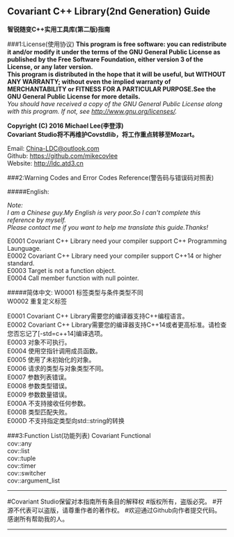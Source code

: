 Covariant C++ Library(2nd Generation) Guide
-----------------------------------------------
**智锐随变C++实用工具库(第二版)指南**

###1:License(使用协议)
**This program is free software: you can redistribute it and/or modify it under the terms of the GNU General Public License as published by the Free Software Foundation, either version 3 of the License, or any later version.**  
**This program is distributed in the hope that it will be useful, but WITHOUT ANY WARRANTY; without even the implied warranty of MERCHANTABILITY or FITNESS FOR A PARTICULAR PURPOSE.See the GNU General Public License for more details.**  
*You should have received a copy of the GNU General Public License along with this program.  If not, see <http://www.gnu.org/licenses/>.*  
  
**Copyright (C) 2016 Michael Lee(李登淳)**  
**Covariant Studio将不再维护Covstdlib，将工作重点转移至Mozart。**  
  
Email: China-LDC@outlook.com  
Github: https://github.com/mikecovlee  
Website: http://ldc.atd3.cn  
  
###2:Warning Codes and Error Codes Reference(警告码与错误码对照表)
  
#####English:
> 
*Note:  
I am a Chinese guy.My English is very poor.So I can't complete this reference by myself.  
Please contact me if you want to help me translate this guide.Thanks!*  

E0001 Covariant C++ Library need your compiler support C++ Programming Launguage.  
E0002 Covariant C++ Library need your compiler support C++14 or higher standard.  
E0003 Target is not a function object.  
E0004 Call member function with null pointer.  

#####简体中文:
W0001 标签类型与条件类型不同  
W0002 重复定义标签  
  
E0001 Covariant C++ Library需要您的编译器支持C++编程语言。  
E0002 Covariant C++ Library需要您的编译器支持C++14或者更高标准。请检查您否忘记了[-std=c++14]编译选项。  
E0003 对象不可执行。  
E0004 使用空指针调用成员函数。  
E0005 使用了未初始化的对象。  
E0006 请求的类型与对象类型不同。  
E0007 参数列表错误。  
E0008 参数类型错误。  
E0009 参数数量错误。  
E000A 不支持接收任何参数。  
E000B 类型匹配失败。  
E000D 不支持指定类型向std::string的转换  

###3:Function List(功能列表)
Covariant Functional  
cov::any  
cov::list  
cov::tuple  
cov::timer  
cov::switcher  
cov::argument_list  

----------
#Covariant Studio保留对本指南所有条目的解释权
#版权所有，盗版必究。
#开源不代表可以盗版，请尊重作者的著作权。
#欢迎通过Github向作者提交代码。感谢所有帮助我的人。

----------